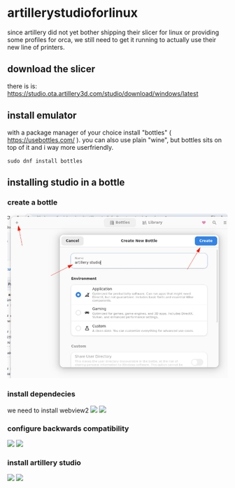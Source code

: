 # artillerystudioforlinux
since artillery did not yet bother shipping their slicer for linux or providing some profiles for orca,
we still need to get it running to actually use their new line of printers.

## download the slicer
there is is: https://studio.ota.artillery3d.com/studio/download/windows/latest

## install emulator
with a package manager of your choice install "bottles" ( https://usebottles.com/ ).
you can also use plain "wine", but bottles sits on top of it and i way more userfriendly.
```
sudo dnf install bottles
```

## installing studio in a bottle
### create a bottle
![](./bottles01.jpg)

### install dependecies
we need to install webview2
![](./bottles04.jpg)
![](./bottles05.jpg)

### configure backwards compatibility
![](./bottles06.jpg)
![](./bottles07.jpg)

### install artillery studio
![](./bottles02.jpg)
![](./bottles03.jpg)
